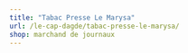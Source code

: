 ```yaml
---
title: "Tabac Presse Le Marysa"
url: /le-cap-dagde/tabac-presse-le-marysa/
shop: marchand de journaux
---
```

